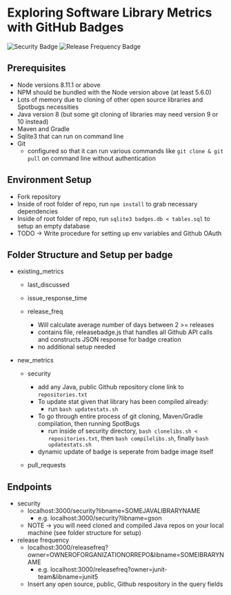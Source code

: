 # Exploring Software Library Metrics with GitHub Badges 
![Security Badge](https://img.shields.io/badge/dynamic/json.svg?label=FindSecBugs%20Result&url=http%3A%2F%2Fc9b1c971.ngrok.io%2Fsecurity%3Flibname%3Djunit4&query=numbugs)
![Release Frequency Badge](https://img.shields.io/badge/dynamic/json.svg?label=Release%20Frequency&url=http%3A%2F%2Fc9b1c971.ngrok.io%2Freleasefreq%3Fowner%3Djunit-team%26libname%3Djunit4&query=numdays&colorB=blue&suffix=%20%20days)

## Prerequisites
* Node versions 8.11.1 or above
* NPM should be bundled with the Node version above (at least 5.6.0)
* Lots of memory due to cloning of other open source libraries and Spotbugs necessities 
* Java version 8 (but some git cloning of libraries may need version 9 or 10 instead)
* Maven and Gradle
* Sqlite3 that can run on command line
* Git 
	* configured so that it can run various commands like `git clone & git pull` on command line without authentication

## Environment Setup
* Fork repository
* Inside of root folder of repo, run `npm install` to grab necessary dependencies
* Inside of root folder of repo, run `sqlite3 badges.db < tables.sql` to setup an empty database 
* TODO -> Write procedure for setting up env variables and Github OAuth

## Folder Structure and Setup per badge
* existing_metrics
	* last_discussed

	* issue_response_time

	* release_freq
		* Will calculate average number of days between 2 >= releases
		* contains file, releasebadge.js that handles all Github API calls and constructs JSON response for badge creation
		* no additional setup needed

* new_metrics
	* security
		* add any Java, public Github repository clone link to `repositories.txt`
		* To update stat given that library has been compiled already:
			* run `bash updatestats.sh`
		* To go through entire process of git cloning, Maven/Gradle compilation, then running SpotBugs
			* run inside of security directory, `bash clonelibs.sh < repositories.txt`, then `bash compilelibs.sh`, finally `bash updatestats.sh`
		* dynamic update of badge is seperate from badge image itself
	
	* pull_requests


## Endpoints
* security
	* localhost:3000/security?libname=SOMEJAVALIBRARYNAME
		* e.g. localhost:3000/security?libname=gson
	* NOTE -> you will need cloned and compiled Java repos on your local machine (see folder structure for setup)
* release frequency
	* localhost:3000/releasefreq?owner=OWNEROFORGANIZATIONORREPO&libname=SOMEIBRARYNAME
		* e.g. localhost:3000/releasefreq?owner=junit-team&libname=junit5
	* Insert any open source, public, Github respository in the query fields


